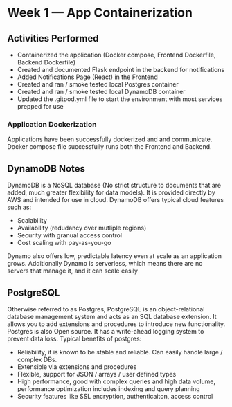 # Week 1 — App Containerization

## Activities Performed
- Containerized the application (Docker compose, Frontend Dockerfile, Backend Dockerfile)
- Created and documented Flask endpoint in the backend for notifications
- Added Notifications Page (React) in the Frontend
- Created and ran / smoke tested local Postgres container
- Created and ran / smoke tested local DynamoDB container
- Updated the .gitpod.yml file to start the environment with most services prepped for use

### Application Dockerization

Applications have been successfully dockerized and and communicate. Docker compose file successfully runs both the Frontend and Backend.

## DynamoDB Notes
DynamoDB is a NoSQL database (No strict structure to documents that are added, much greater flexibility for data models). 
It is provided directly by AWS and intended for use in cloud.
DynamoDB offers typical cloud features such as:
- Scalability 
- Availability (redudancy over mutliple regions)
- Security with granual access control
- Cost scaling with pay-as-you-go

Dynamo also offers low, predictable latency even at scale as an application grows.
Additionally Dynamo is serverless, which means there are no servers that manage it, and it can scale easily

## PostgreSQL
Otherwise referred to as Postgres, PostgreSQL is an object-relational database management system and acts as an SQL database extension. 
It allows you to add extensions and procedures to introduce new functionality.
Postgres is also Open source. It has a write-ahead logging system to prevent data loss.
Typical benefits of postgres:
- Reliability, it is known to be stable and reliable. Can easily handle large / complex DBs.
- Extensible via extensions and procedures
- Flexible, support for JSON / arrays / user defined types
- High performance, good with complex queries and high data volume, performance optimization includes indexing and query planning
- Security features like SSL encryption, authenticaiton, access control

